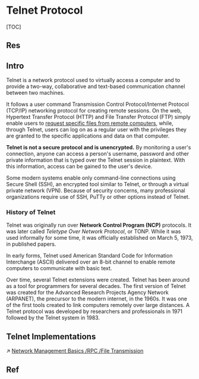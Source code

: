# Telnet Protocol

[TOC]



## Res



## Intro
Telnet is a network protocol used to virtually access a computer and to provide a two-way, collaborative and text-based communication channel between two machines.

It follows a user command Transmission Control Protocol/Internet Protocol (TCP/IP) networking protocol for creating remote sessions. On the web, Hypertext Transfer Protocol (HTTP) and File Transfer Protocol (FTP) simply enable users to [request specific files from remote computers](https://www.techtarget.com/searchnetworking/tip/Understanding-the-FTP-PORT-command), while, through Telnet, users can log on as a regular user with the privileges they are granted to the specific applications and data on that computer.

**Telnet is not a secure protocol and is unencrypted.** By monitoring a user's connection, anyone can access a person's username, password and other private information that is typed over the Telnet session in plaintext. With this information, access can be gained to the user's device.

Some modern systems enable only command-line connections using Secure Shell (SSH), an encrypted tool similar to Telnet, or through a virtual private network (VPN). Because of security concerns, many professional organizations require use of SSH, PuTTy or other options instead of Telnet.

### History of Telnet
Telnet was originally run over **Network Control Program (NCP)** protocols. It was later called *Teletype Over Network Protocol*, or TONP. While it was used informally for some time, it was officially established on March 5, 1973, in published papers.

In early forms, Telnet used American Standard Code for Information Interchange (ASCII) delivered over an 8-bit channel to enable remote computers to communicate with basic text.

Over time, several Telnet extensions were created. Telnet has been around as a tool for programmers for several decades. The first version of Telnet was created for the Advanced Research Projects Agency Network (ARPANET), the precursor to the modern internet, in the 1960s. It was one of the first tools created to link computers remotely over large distances. A Telnet protocol was developed by researchers and professionals in 1971 followed by the Telnet system in 1983.



## Telnet Implementations
↗ [Network Management Basics /RPC /File Transmission](../../../../🥷🏼%20Operating%20System%20(Engineering)/Linux%20(Derived%20From%20UNIX%20Family)/🪓%20Free%20Software/Network%20Management/Network%20Management%20Basics.md#RPC%20/File%20Transmission)



## Ref
[Telnet Introduction]: https://www.techtarget.com/searchnetworking/definition/Telnet

